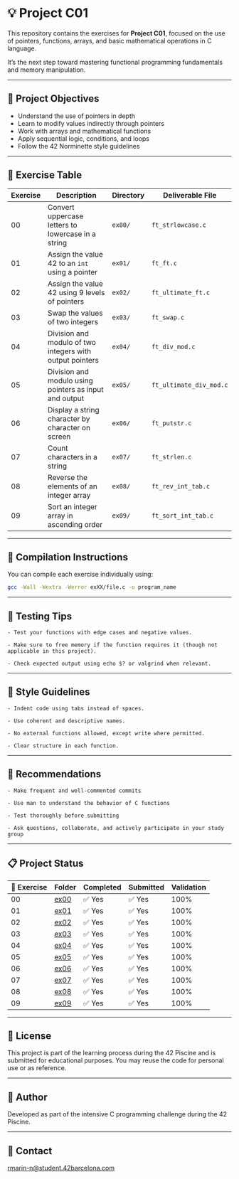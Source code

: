 # 💡 Project C01

This repository contains the exercises for **Project C01**, focused on the use of pointers, functions, arrays, and basic mathematical operations in C language.

It’s the next step toward mastering functional programming fundamentals and memory manipulation.

---

## 🎯 Project Objectives

- Understand the use of pointers in depth  
- Learn to modify values indirectly through pointers  
- Work with arrays and mathematical functions  
- Apply sequential logic, conditions, and loops  
- Follow the 42 Norminette style guidelines

---

## 📁 Exercise Table

| Exercise | Description                                                       | Directory | Deliverable File           |
|----------|-------------------------------------------------------------------|-----------|-----------------------------|
| 00       | Convert uppercase letters to lowercase in a string                | `ex00/`   | `ft_strlowcase.c`           |
| 01       | Assign the value 42 to an `int` using a pointer                   | `ex01/`   | `ft_ft.c`                   |
| 02       | Assign the value 42 using 9 levels of pointers                    | `ex02/`   | `ft_ultimate_ft.c`          |
| 03       | Swap the values of two integers                                   | `ex03/`   | `ft_swap.c`                 |
| 04       | Division and modulo of two integers with output pointers          | `ex04/`   | `ft_div_mod.c`              |
| 05       | Division and modulo using pointers as input and output            | `ex05/`   | `ft_ultimate_div_mod.c`     |
| 06       | Display a string character by character on screen                 | `ex06/`   | `ft_putstr.c`               |
| 07       | Count characters in a string                                      | `ex07/`   | `ft_strlen.c`               |
| 08       | Reverse the elements of an integer array                          | `ex08/`   | `ft_rev_int_tab.c`          |
| 09       | Sort an integer array in ascending order                          | `ex09/`   | `ft_sort_int_tab.c`         |

---

## 🔧 Compilation Instructions

You can compile each exercise individually using:

```bash
gcc -Wall -Wextra -Werror exXX/file.c -o program_name
```

---

## 🧪 Testing Tips
    - Test your functions with edge cases and negative values.

    - Make sure to free memory if the function requires it (though not applicable in this project).

    - Check expected output using echo $? or valgrind when relevant.

---

## 📐 Style Guidelines
    - Indent code using tabs instead of spaces.

    - Use coherent and descriptive names.

    - No external functions allowed, except write where permitted.

    - Clear structure in each function.

---

## 📌 Recommendations
    - Make frequent and well-commented commits

    - Use man to understand the behavior of C functions

    - Test thoroughly before submitting

    - Ask questions, collaborate, and actively participate in your study group

---

## 📋 Project Status

| 🧩 Exercise | Folder       | Completed | Submitted | Validation |
|-------------|--------------|-----------|-----------|------------|
| 00          | [ex00](./ex00) | ✅ Yes  | ✅ Yes  | 100%       |
| 01          | [ex01](./ex01) | ✅ Yes  | ✅ Yes  | 100%       |
| 02          | [ex02](./ex02) | ✅ Yes  | ✅ Yes  | 100%       |
| 03          | [ex03](./ex03) | ✅ Yes  | ✅ Yes  | 100%       |
| 04          | [ex04](./ex04) | ✅ Yes  | ✅ Yes  | 100%       |
| 05          | [ex05](./ex05) | ✅ Yes  | ✅ Yes  | 100%       |
| 06          | [ex06](./ex06) | ✅ Yes  | ✅ Yes  | 100%       |
| 07          | [ex07](./ex07) | ✅ Yes  | ✅ Yes  | 100%       |
| 08          | [ex08](./ex08) | ✅ Yes  | ✅ Yes  | 100%       |
| 09          | [ex09](./ex09) | ✅ Yes  | ✅ Yes  | 100%       |

---

## 📜 License
This project is part of the learning process during the 42 Piscine and is submitted for educational purposes. You may reuse the code for personal use or as reference.

---

## 🙋 Author
Developed as part of the intensive C programming challenge during the 42 Piscine.

---

## 📧 Contact
[rmarin-n@student.42barcelona.com](mailto:rmarin-n@student.42barcelona.com)
